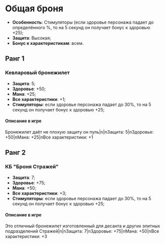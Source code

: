 # Общая броня

* **Особенность**: Стимуляторы (если здоровье персонажа падает до определённого %, то на 5 секунд он получает бонус к здоровью +25);
* **Защита**: Высокая;
* **Бонус к характеристикам**: всем.

## Ранг 1

### Кевларовый бронежилет

* **Защита**: 5;
* **Здоровье**: +50;
* **Мана**: +25;
* **Все характеристики**: +1;
* **Стимуляторы**: если здоровье персонажа падает до 30%, то на 5 секунд он получает бонус к здоровью +25;

#### Описание в игре
Бронежилет даёт не плохую защиту он пуль|n|nЗащита: 5|nЗдоровье: +50|nМана: +25|nВсе характеристики: +1

## Ранг 2

### КБ "Броня Стражей"

* **Защита**: 7;
* **Здоровье**: +75;
* **Мана**: +50;
* **Все характеристики**: +3;
* **Стимуляторы**: если здоровье персонажа падает до 30%, то на 5 секунд он получает бонус к здоровью +25;

#### Описание в игре
Это отличный бронежилет изготовленный для десанта и других элитных подразделений Стражей|n|nЗащита: 7|nЗдоровье: +75|nМана: +50|nВсе характеристики: +3